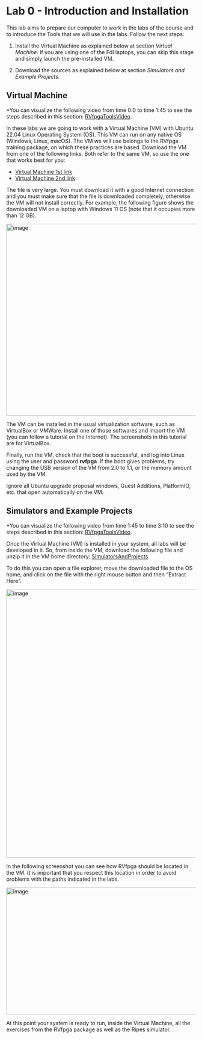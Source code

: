 # Lab 0 - Introduction and Installation
This lab aims to prepare our computer to work in the labs of the course and to introduce the Tools that we will use in the labs. Follow the next steps:

1. Install the Virtual Machine as explained below at section *Virtual Machine*. If you are using one of the FdI laptops, you can skip this stage and simply launch the pre-installed VM.

2. Download the sources as explained below at section *Simulators and Example Projects*.


## Virtual Machine
*You can visualize the following video from time 0:0 to time 1:45 to see the steps described in this section: [RVfpgaToolsVideo](https://www.youtube.com/watch?v=Z8QcQRW7F4s).

In these labs we are going to work with a Virtual Machine (VM) with Ubuntu 22.04 Linux Operating System (OS). This VM can run on any native OS (Windows, Linux, macOS). The VM we will use belongs to the RVfpga training package, on which these practices are based. Download the VM from one of the following links. Both refer to the same VM, so use the one that works best for you: 
+ [Virtual Machine 1st link](https://drive.google.com/file/d/1KFnJYq6krB7vYt_AqTB_zTYVmxfATwJF/view)
+ [Virtual Machine 2nd link](https://pvr-sdk-live.s3.amazonaws.com/iup/ubuntu-22-RVfpga.ova)

The file is very large. You must download it with a good Internet connection and you must make sure that the file is downloaded completely, otherwise the VM will not install correctly. 
For example, the following figure shows the downloaded VM on a laptop with Windows 11 OS (note that it occupies more than 12 GB).

<img width="1421" height="510" alt="image" src="https://github.com/user-attachments/assets/3e2e5eea-0eb5-4c78-b577-e00844b8cc20" />

The VM can be installed in the usual virtualization software, such as VirtualBox or VMWare. Install one of those softwares and import the VM (you can follow a tutorial on the Internet). The screenshots in this tutorial are for VirtualBox.

Finally, run the VM, check that the boot is successful, and log into Linux using the user and password **rvfpga**. If the boot gives problems, try changing the USB version of the VM from 2.0 to 1.1, or the memory amount used by the VM.

Ignore all Ubuntu upgrade proposal windows, Guest Additions, PlatformIO, etc. that open automatically on the VM.


## Simulators and Example Projects
*You can visualize the following video from time 1:45 to time 3:10 to see the steps described in this section: [RVfpgaToolsVideo](https://youtu.be/Z8QcQRW7F4s?si=-LpPqGG2L8ovLKRd&t=104).

Once the Virtual Machine (VM) is installed in your system, all labs will be developed in it. So, from inside the VM, download the following file and unzip it in the VM home directory: [SimulatorsAndProjects](https://drive.google.com/file/d/1hbCSFmjIoGmXq4r5G12_AMUKezHXA6A-/view?usp=sharing).

To do this you can open a file explorer, move the downloaded file to the OS home, and click on the file with the right mouse button and then “Extract Here”.

<img width="1120" height="714" alt="image" src="https://github.com/user-attachments/assets/965a2a25-f6ff-4620-a84e-754d43403a29" />

In the following screenshot you can see how RVfpga should be located in the VM. It is important that you respect this location in order to avoid problems with the paths indicated in the labs.

<img width="949" height="338" alt="image" src="https://github.com/user-attachments/assets/3afdcf73-84e1-48d7-8b62-1cfd069c4b85" />

At this point your system is ready to run, inside the Virtual Machine, all the exercises from the RVfpga package as well as the Ripes simulator.
